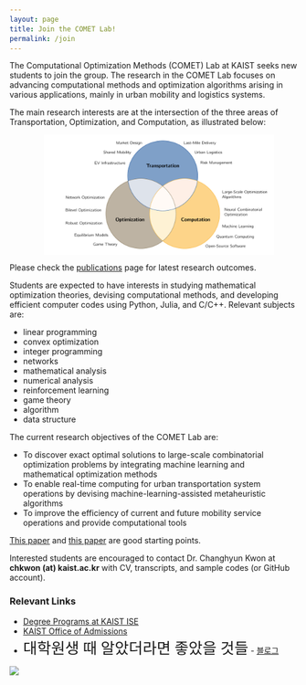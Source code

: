 ```yaml
---
layout: page
title: Join the COMET Lab!
permalink: /join
---
```


The Computational Optimization Methods (COMET) Lab at KAIST seeks new students to join the group. The research in the COMET Lab focuses on advancing computational methods and optimization algorithms arising in various applications, mainly in urban mobility and logistics systems. 

The main research interests are at the intersection of the three areas of Transportation, Optimization, and Computation, as illustrated below:

<figure>
	<center>
	<a href="/images/diagram.pdf"><img src="/images/diagram.png" width="95%" align="center" hspace="20" alt="Research Areas of COMET" style="max-width: 100%;"/></a>
	<!-- <figcaption><b>(Research Areas)</b></figcaption> -->
	</center>
</figure>

Please check the [publications](/publications) page for latest research outcomes.

Students are expected to have interests in studying mathematical optimization theories, devising computational methods, and developing efficient computer codes using Python, Julia, and C/C++.
Relevant subjects are:
- linear programming
- convex optimization
- integer programming
- networks
- mathematical analysis
- numerical analysis
- reinforcement learning
- game theory
- algorithm
- data structure

The current research objectives of the COMET Lab are:
- To discover exact optimal solutions to large-scale combinatorial optimization problems by integrating machine learning and mathematical optimization methods
- To enable real-time computing for urban transportation system operations by devising machine-learning-assisted metaheuristic algorithms 
- To improve the efficiency of current and future mobility service operations and provide computational tools

[This paper](https://arxiv.org/abs/2306.17283) and [this paper](https://arxiv.org/abs/2112.12545) are good starting points.

Interested students are encouraged to contact Dr. Changhyun Kwon at **chkwon (at) kaist.ac.kr** with CV, transcripts, and sample codes (or GitHub account).

<link rel="preconnect" href="https://fonts.googleapis.com">
<link rel="preconnect" href="https://fonts.gstatic.com" crossorigin>
<link href="https://fonts.googleapis.com/css2?family=Do+Hyeon&family=Prompt:wght@100&display=swap" rel="stylesheet">

### Relevant Links
- [Degree Programs at KAIST ISE](http://ise.kaist.ac.kr/0401)
- [KAIST Office of Admissions](https://admission.kaist.ac.kr)
- <span style="font-family: 'Do Hyeon'; font-size: 20pt;">대학원생 때 알았더라면 좋았을 것들</span> - <a href="https://gradschoolstory.chkwon.net" target="_blank">블로그</a>

<a href="https://book.naver.com/bookdb/review.nhn?bid=14820673" target="blank"><img src="https://www.chkwon.net/images/gradschoolstory.jpeg" width="150"></a>

<br><br>